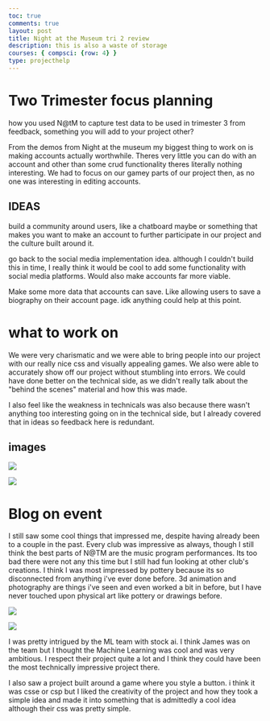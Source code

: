 ```yaml
---
toc: true
comments: true
layout: post
title: Night at the Museum tri 2 review
description: this is also a waste of storage
courses: { compsci: {row: 4} }
type: projecthelp
---
```

# Two Trimester focus planning

how you used N@tM to capture test data to be used in trimester 3
from feedback, something you will add to your project
other?

From the demos from Night at the museum my biggest thing to work on is making accounts actually worthwhile. Theres very little you can do with an account and other than some crud functionality theres literally nothing interesting. We had to focus on our gamey parts of our project then, as no one was interesting in editing accounts.

## IDEAS

build a community around users, like a chatboard maybe or something that makes you want to make an account to further participate in our project and the 
culture built around it. 

go back to the social media implementation idea. although I couldn't build this in time, I really think it would be cool to add some functionality with social media platforms. Would also make accounts far more viable.

Make some more data that accounts can save. Like allowing users to save a biography on their account page. idk anything could help at this point.

# what to work on 

We were very charismatic and we were able to bring people into our project with our really nice css and visually appealing games. We also were able to accurately show off our project without stumbling into errors. We could have done better on the technical side, as we didn't really talk about the "behind the scenes" material and how this was made. 

I also feel like the weakness in technicals was also because there wasn't anything too interesting going on in the technical side, but I already covered that in ideas so feedback here is redundant. 

## images

![]({{site.baseurl}}/images/IMG_5858.jpg)

![]({{site.baseurl}}/images/IMG_5861.jpg)

# Blog on event

I still saw some cool things that impressed me, despite having already been to a couple in the past. Every club was impressive as always, though I still think the best parts of N@TM are the music program performances. Its too bad there were not any this time but I still had fun looking at other club's creations. I think I was most impressed by pottery because its so disconnected from anything i've ever done before. 3d animation and photography are things i've seen and even worked a bit in before, but I have never touched upon physical art like pottery or drawings before.

![]({{site.baseurl}}/images/IMG_3215.jpg)

![]({{site.baseurl}}/images/IMG_1589.jpg)


I was pretty intrigued by the ML team with stock ai. I think James was on the team but I thought the Machine Learning was cool and was very ambitious. I respect their project quite a lot and I think they could have been the most technically impressive project there.

I also saw a project built around a game where you style a button. i think it was csse or csp but I liked the creativity of the project and how they took a simple idea and made it into something that is admittedly a cool idea although their css was pretty simple. 